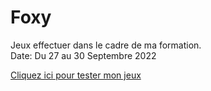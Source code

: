 # Foxy 
Jeux effectuer dans le cadre de ma formation.  
Date: Du 27 au 30 Septembre 2022  

[Cliquez ici pour tester mon jeux](https://OihanaD.github.io)
